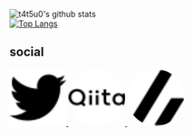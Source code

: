 ![t4t5u0's github stats](https://github-readme-stats.vercel.app/api?username=t4t5u0&show_icons=true&count_private=true)  
[![Top Langs](https://github-readme-stats.vercel.app/api/top-langs/?username=t4t5u0&layout=compact&hide=jupyter%20notebook&langs_count=9
)](https://github.com/anuraghazra/github-readme-stats)

## social

<a href="https://twitter.com/i4mwh4ti4m" target="_blank">
  <img src="img/twitter.svg"
       width="100"
       height="100">
</a>
<a href="https://qiita.com/t4t5u0" target="_blank">
  <img src="img/qiita.svg"
       width="100"
       height="100"
       style=border-radius:50%>
</a>
<a href="https://zenn.dev/t4t5u0" target="_blank">
  <img src="img/zenn.svg"\
       width="100"
       height="100"
       style=border-radius:50%>
</a>
